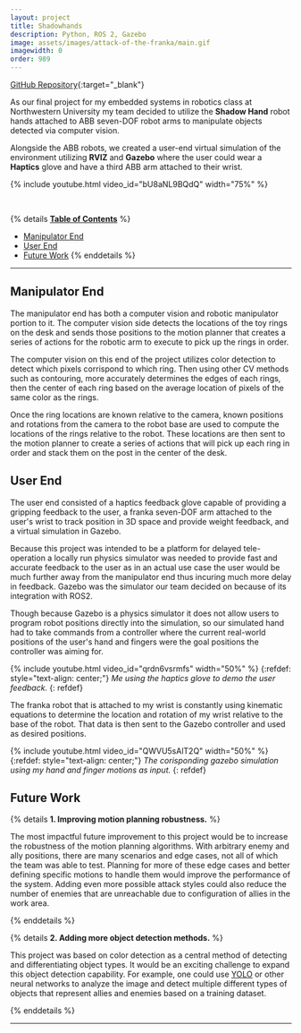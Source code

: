 ```yaml
---
layout: project
title: Shadowhands
description: Python, ROS 2, Gazebo
image: assets/images/attack-of-the-franka/main.gif
imagewidth: 0
order: 989
---
```


[GitHub Repository](https://github.com/ME495-EmbeddedSystems/final-project-teleop){:target="_blank"}

As our final project for my embedded systems in robotics class at Northwestern University my team decided to utilize the **Shadow Hand** robot hands attached to ABB seven-DOF robot arms to manipulate objects detected via computer vision.

Alongside the ABB robots, we created a user-end virtual simulation of the environment utilizing **RVIZ** and **Gazebo** where the user could wear a **Haptics** glove and have a third ABB arm attached to their wrist.

{% include youtube.html video_id="bU8aNL9BQdQ" width="75%" %}

<br>

{% details **<u>Table of Contents</u>** %}
- [Manipulator End](#manipulator-end)
- [User End](#user-end)
- [Future Work](#future-work)
{% enddetails %}

****

## Manipulator End
The manipulator end has both a computer vision and robotic manipulator portion to it. The computer vision side detects the locations of the toy rings on the desk and sends those positions to the motion planner that creates a series of actions for the robotic arm to execute to pick up the rings in order.

The computer vision on this end of the project utilizes color detection to detect which pixels corrispond to which ring. Then using other CV methods such as contouring, more accurately determines the edges of each rings, then the center of each ring based on the average location of pixels of the same color as the rings.

Once the ring locations are known relative to the camera, known positions and rotations from the camera to the robot base are used to compute the locations of the rings relative to the robot. These locations are then sent to the motion planner to create a series of actions that will pick up each ring in order and stack them on the post in the center of the desk.

## User End
The user end consisted of a haptics feedback glove capable of providing a gripping feedback to the user, a franka seven-DOF arm attached to the user's wrist to track position in 3D space and provide weight feedback, and a virtual simulation in Gazebo.

Because this project was intended to be a platform for delayed tele-operation a locally run physics simulator was needed to provide fast and accurate feedback to the user as in an actual use case the user would be much further away from the manipulator end thus incuring much more delay in feedback. Gazebo was the simulator our team decided on because of its integration with ROS2. 

Though because Gazebo is a physics simulator it does not allow users to program robot positions directly into the simulation, so our simulated hand had to take commands from a controller where the current real-world positions of the user's hand and fingers were the goal positions the controller was aiming for.

{% include youtube.html video_id="qrdn6vsrmfs" width="50%" %}
{:refdef: style="text-align: center;"}
_Me using the haptics glove to demo the user feedback._
{: refdef}

The franka robot that is attached to my wrist is constantly using kinematic equations to determine the location and rotation of my wrist relative to the base of the robot. That data is then sent to the Gazebo controller and used as desired positions.

{% include youtube.html video_id="QWVU5sAlT2Q" width="50%" %}
{:refdef: style="text-align: center;"}
_The corisponding gazebo simulation using my hand and finger motions as input._
{: refdef}

## Future Work

{% details **1. Improving motion planning robustness.** %}

The most impactful future improvement to this project would be to increase the robustness of the motion planning algorithms. With arbitrary enemy and ally positions, there are many scenarios and edge cases, not all of which the team was able to test. Planning for more of these edge cases and better defining specific motions to handle them would improve the performance of the system. Adding even more possible attack styles could also reduce the number of enemies that are unreachable due to configuration of allies in the work area.

{% enddetails %}

{% details **2. Adding more object detection methods.** %}

This project was based on color detection as a central method of detecting and differentiating object types. It would be an exciting challenge to expand this object detection capability. For example, one could use [YOLO](https://pjreddie.com/darknet/yolo/) or other neural networks to analyze the image and detect multiple different types of objects that represent allies and enemies based on a training dataset.

{% enddetails %}

****
